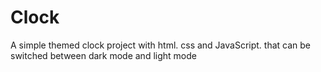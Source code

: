 # Clock
A simple themed clock project with html. css and JavaScript. that can be switched between dark mode and light mode
